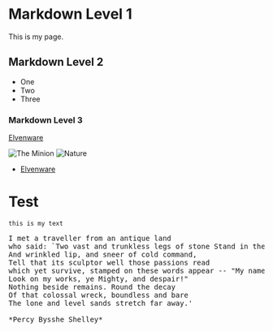 # Markdown Level 1

This is my page.

## Markdown Level 2

- One
- Two
- Three

### Markdown Level 3

[Elvenware](http://www.elvenware.com)

![The Minion](https://images-na.ssl-images-amazon.com/images/G/01/aplusautomation/vendorimages/65fa961e-8f22-4fe6-a420-3c3c26dd2953.jpg._CB289161999__SL300__.jpg)
![Nature](https://static.pexels.com/photos/1029/landscape-mountains-nature-clouds.jpg)
- [Elvenware](http://www.elvenware.com)


# Test



```text
this is my text
```

<pre>
I met a traveller from an antique land
who said: `Two vast and trunkless legs of stone Stand in the desert. Near them, on the sand, Half sunk, a shattered visage lies, whose frown,
And wrinkled lip, and sneer of cold command,
Tell that its sculptor well those passions read
which yet survive, stamped on these words appear -- "My name is Ozymandias, King of Kings:
Look on my works, ye Mighty, and despair!"
Nothing beside remains. Round the decay
Of that colossal wreck, boundless and bare
The lone and level sands stretch far away.'

*Percy Bysshe Shelley*
</pre>
